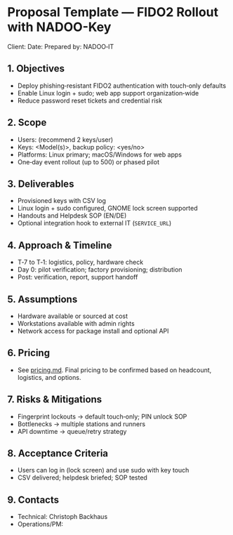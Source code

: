 # Proposal Template — FIDO2 Rollout with NADOO-Key

Client: <Customer Name>
Date: <YYYY-MM-DD>
Prepared by: NADOO‑IT

## 1. Objectives
- Deploy phishing‑resistant FIDO2 authentication with touch‑only defaults
- Enable Linux login + sudo; web app support organization‑wide
- Reduce password reset tickets and credential risk

## 2. Scope
- Users: <N total> (recommend 2 keys/user)
- Keys: <Model(s)>, backup policy: <yes/no>
- Platforms: Linux primary; macOS/Windows for web apps
- One‑day event rollout (up to 500) or phased pilot <describe>

## 3. Deliverables
- Provisioned keys with CSV log
- Linux login + sudo configured, GNOME lock screen supported
- Handouts and Helpdesk SOP (EN/DE)
- Optional integration hook to external IT (`SERVICE_URL`)

## 4. Approach & Timeline
- T‑7 to T‑1: logistics, policy, hardware check
- Day 0: pilot verification; factory provisioning; distribution
- Post: verification, report, support handoff

## 5. Assumptions
- Hardware available or sourced at cost
- Workstations available with admin rights
- Network access for package install and optional API

## 6. Pricing
- See [pricing.md](./pricing.md). Final pricing to be confirmed based on headcount, logistics, and options.

## 7. Risks & Mitigations
- Fingerprint lockouts → default touch‑only; PIN unlock SOP
- Bottlenecks → multiple stations and runners
- API downtime → queue/retry strategy

## 8. Acceptance Criteria
- Users can log in (lock screen) and use sudo with key touch
- CSV delivered; helpdesk briefed; SOP tested

## 9. Contacts
- Technical: Christoph Backhaus
- Operations/PM: <Name>
